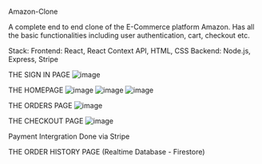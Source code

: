 Amazon-Clone

A complete end to end clone of the E-Commerce platform Amazon. Has all the
basic functionalities including user authentication, cart, checkout etc.

Stack: 
  Frontend: React, React Context API, HTML, CSS
  Backend: Node.js, Express, Stripe

THE SIGN IN PAGE
![image](https://user-images.githubusercontent.com/72697334/136286815-37828a31-51e2-47b8-ab6b-e171c2e19dd8.png)

THE HOMEPAGE
![image](https://user-images.githubusercontent.com/72697334/136286772-02f414d6-f91f-4ba9-b11a-72a9273594f7.png)
![image](https://user-images.githubusercontent.com/72697334/136286794-64a7a180-4e4a-4e29-adb3-ee2683b9e79c.png)
![image](https://user-images.githubusercontent.com/72697334/136286804-4bc6d4ce-91ba-44bb-a830-bc60c5fe1ab7.png)


THE ORDERS PAGE
![image](https://user-images.githubusercontent.com/72697334/136286876-1e4f858a-5c92-44e8-941e-8845ba96a49f.png)


THE CHECKOUT PAGE
![image](https://user-images.githubusercontent.com/72697334/136286897-adc68b84-c302-4a89-a563-4ec66e259092.png)

Payment Intergration Done via Stripe

THE ORDER HISTORY PAGE (Realtime Database - Firestore)
